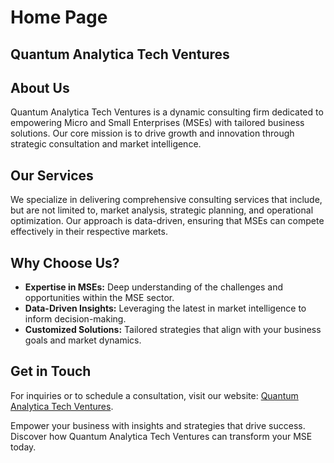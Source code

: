 # Home Page

## Quantum Analytica Tech Ventures

## About Us
Quantum Analytica Tech Ventures is a dynamic consulting firm dedicated to empowering Micro and Small Enterprises (MSEs) with tailored business solutions. Our core mission is to drive growth and innovation through strategic consultation and market intelligence.

## Our Services
We specialize in delivering comprehensive consulting services that include, but are not limited to, market analysis, strategic planning, and operational optimization. Our approach is data-driven, ensuring that MSEs can compete effectively in their respective markets.

## Why Choose Us?
- **Expertise in MSEs:** Deep understanding of the challenges and opportunities within the MSE sector.
- **Data-Driven Insights:** Leveraging the latest in market intelligence to inform decision-making.
- **Customized Solutions:** Tailored strategies that align with your business goals and market dynamics.

## Get in Touch
For inquiries or to schedule a consultation, visit our website: [Quantum Analytica Tech Ventures](https://qatechventures.com).

Empower your business with insights and strategies that drive success. Discover how Quantum Analytica Tech Ventures can transform your MSE today.
